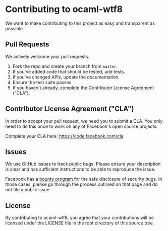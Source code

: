 # Contributing to ocaml-wtf8
We want to make contributing to this project as easy and transparent as
possible.

## Pull Requests
We actively welcome your pull requests.

1. Fork the repo and create your branch from `master`.
2. If you've added code that should be tested, add tests.
3. If you've changed APIs, update the documentation.
4. Ensure the test suite passes.
5. If you haven't already, complete the Contributor License Agreement ("CLA").

## Contributor License Agreement ("CLA")
In order to accept your pull request, we need you to submit a CLA. You only need
to do this once to work on any of Facebook's open source projects.

Complete your CLA here: <https://code.facebook.com/cla>

## Issues
We use GitHub issues to track public bugs. Please ensure your description is
clear and has sufficient instructions to be able to reproduce the issue.

Facebook has a [bounty program](https://www.facebook.com/whitehat/) for the safe
disclosure of security bugs. In those cases, please go through the process
outlined on that page and do not file a public issue.

## License
By contributing to ocaml-wtf8, you agree that your contributions will be
licensed under the LICENSE file in the root directory of this source tree.
